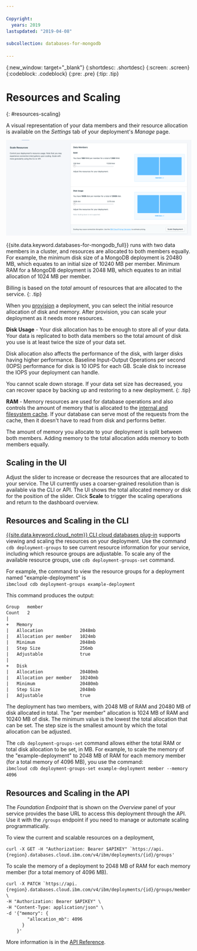```yaml
---

Copyright:
  years: 2019
lastupdated: "2019-04-08"

subcollection: databases-for-mongodb

---
```


{:new_window: target="_blank"}
{:shortdesc: .shortdesc}
{:screen: .screen}
{:codeblock: .codeblock}
{:pre: .pre}
{:tip: .tip}

# Resources and Scaling
{: #resources-scaling}

A visual representation of your data members and their resource allocation is available on the _Settings_ tab of your deployment's _Manage_ page. 

![The Scale Resources Panel in _Settings_](images/settings-scaling.png)

{{site.data.keyword.databases-for-mongodb_full}} runs with two data members in a cluster, and resources are allocated to both members equally. For example, the minimum disk size of a MongoDB deployment is 20480 MB, which equates to an initial size of 10240 MB per member. Minimum RAM for a MongoDB deployment is 2048 MB, which equates to an initial allocation of 1024 MB per member.

Billing is based on the _total_ amount of resources that are allocated to the service.
{: .tip}

When you [provision](/docs/services/databases-for-mongodb?topic=cloud-databases-provisioning#provisioning) a deployment, you can select the initial resource allocation of disk and memory. After provision, you can scale your deployment as it needs more resources.

**Disk Usage** -
Your disk allocation has to be enough to store all of your data. Your data is replicated to both data members so the total amount of disk you use is at least twice the size of your data set. 

Disk allocation also affects the performance of the disk, with larger disks having higher performance. Baseline Input-Output Operations per second (IOPS) performance for disk is 10 IOPS for each GB. Scale disk to increase the IOPS your deployment can handle.
 
You cannot scale down storage. If your data set size has decreased, you can recover space by backing up and restoring to a new deployment.
{: .tip} 

**RAM** -
Memory resources are used for database operations and also controls the amount of memory that is allocated to the [internal and filesystem cache](/docs/services/databases-for-mongodb?topic=databases-for-mongodb-high-availability#wiredtiger-memory-cache). If your database can serve most of the requests from the cache, then it doesn't have to read from disk and performs better. 

The amount of memory you allocate to your deployment is split between both members. Adding memory to the total allocation adds memory to both members equally.

## Scaling in the UI

Adjust the slider to increase or decrease the resources that are allocated to your service. The UI currently uses a coarser-grained resolution than is available via the CLI or API. The UI shows the total allocated memory or disk for the position of the slider. Click **Scale** to trigger the scaling operations and return to the dashboard overview. 

## Resources and Scaling in the CLI 

[{{site.data.keyword.cloud_notm}} CLI cloud databases plug-in](/docs/cli/reference/ibmcloud?topic=cloud-cli-ibmcloud-cli) supports viewing and scaling the resources on your deployment. Use the command `cdb deployment-groups` to see current resource information for your service, including which resource groups are adjustable. To scale any of the available resource groups, use `cdb deployment-groups-set` command. 

For example, the command to view the resource groups for a deployment named "example-deployment" is  
`ibmcloud cdb deployment-groups example-deployment`

This command produces the output:

```
Group   member
Count   2
|
+   Memory
|   Allocation              2048mb
|   Allocation per member   1024mb
|   Minimum                 2048mb
|   Step Size               256mb
|   Adjustable              true
|
+   Disk
|   Allocation              20480mb
|   Allocation per member   10240mb
|   Minimum                 20480mb
|   Step Size               2048mb
|   Adjustable              true
```

The deployment has two members, with 2048 MB of RAM and 20480 MB of disk allocated in total. The "per member" allocation is 1024 MB of RAM and 10240 MB of disk. The minimum value is the lowest the total allocation that can be set. The step size is the smallest amount by which the total allocation can be adjusted.

The `cdb deployment-groups-set` command allows either the total RAM or total disk allocation to be set, in MB. For example, to scale the memory of the "example-deployment" to 2048 MB of RAM for each memory member (for a total memory of 4096 MB), you use the command:  
`ibmcloud cdb deployment-groups-set example-deployment member --memory 4096`

## Resources and Scaling in the API

The _Foundation Endpoint_ that is shown on the _Overview_ panel of your service provides the base URL to access this deployment through the API. Use it with the `/groups` endpoint if you need to manage or automate scaling programmatically.

To view the current and scalable resources on a deployment,
```
curl -X GET -H "Authorization: Bearer $APIKEY" `https://api.{region}.databases.cloud.ibm.com/v4/ibm/deployments/{id}/groups'
```

To scale the memory of a deployment to 2048 MB of RAM for each memory member (for a total memory of 4096 MB).
```
curl -X PATCH `https://api.{region}.databases.cloud.ibm.com/v4/ibm/deployments/{id}/groups/member' \
-H "Authorization: Bearer $APIKEY" \
-H "Content-Type: application/json" \
-d '{"memory": {
        "allocation_mb": 4096
      }
    }'
```

More information is in the [API Reference](https://{DomainName}/apidocs/cloud-databases-api#get-currently-available-scaling-groups-from-a-depl).
